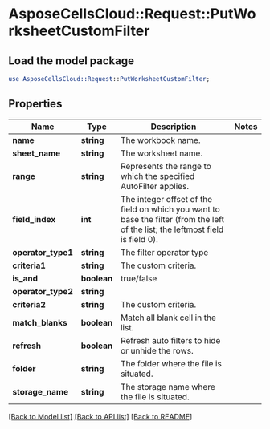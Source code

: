 # AsposeCellsCloud::Request::PutWorksheetCustomFilter 

## Load the model package
```perl
use AsposeCellsCloud::Request::PutWorksheetCustomFilter;
```

## Properties
Name | Type | Description | Notes
------------ | ------------- | ------------- | -------------
**name** | **string** | The workbook name. |
**sheet_name** | **string** | The worksheet name. |
**range** | **string** | Represents the range to which the specified AutoFilter applies. |
**field_index** | **int** | The integer offset of the field on which you want to base the filter (from the left of the list; the leftmost field is field 0). |
**operator_type1** | **string** | The filter operator type |
**criteria1** | **string** | The custom criteria. |
**is_and** | **boolean** | true/false |
**operator_type2** | **string** |  |
**criteria2** | **string** | The custom criteria. |
**match_blanks** | **boolean** | Match all blank cell in the list. |
**refresh** | **boolean** | Refresh auto filters to hide or unhide the rows. |
**folder** | **string** | The folder where the file is situated. |
**storage_name** | **string** | The storage name where the file is situated. |  

[[Back to Model list]](../README.md#documentation-for-requests) [[Back to API list]](../README.md#documentation-for-api-endpoints) [[Back to README]](../README.md)

